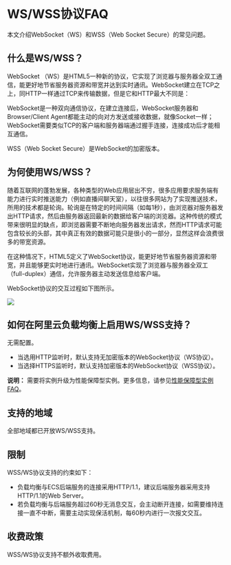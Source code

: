 # WS/WSS协议FAQ

本文介绍WebSocket（WS）和WSS（Web Socket Secure）的常见问题。

## 什么是WS/WSS？

WebSocket （WS）是HTML5一种新的协议，它实现了浏览器与服务器全双工通信，能更好地节省服务器资源和带宽并达到实时通讯。WebSocket建立在TCP之上，同HTTP一样通过TCP来传输数据，但是它和HTTP最大不同是：

WebSocket是一种双向通信协议，在建立连接后，WebSocket服务器和Browser/Client Agent都能主动的向对方发送或接收数据，就像Socket一样；WebSocket需要类似TCP的客户端和服务器端通过握手连接，连接成功后才能相互通信。

WSS（Web Socket Secure）是WebSocket的加密版本。

## 为何使用WS/WSS？

随着互联网的蓬勃发展，各种类型的Web应用层出不穷，很多应用要求服务端有能力进行实时推送能力（例如直播间聊天室），以往很多网站为了实现推送技术，所用的技术都是轮询。轮询是在特定的时间间隔（如每1秒），由浏览器对服务器发出HTTP请求，然后由服务器返回最新的数据给客户端的浏览器。这种传统的模式带来很明显的缺点，即浏览器需要不断地向服务器发出请求，然而HTTP请求可能包含较长的头部，其中真正有效的数据可能只是很小的一部分，显然这样会浪费很多的带宽资源。

在这种情况下，HTML5定义了WebSocket协议，能更好地节省服务器资源和带宽，并且能够更实时地进行通讯。WebSocket实现了浏览器与服务器全双工（full-duplex）通信，允许服务器主动发送信息给客户端。

WebSocket协议的交互过程如下图所示。

![](https://static-aliyun-doc.oss-accelerate.aliyuncs.com/assets/img/zh-CN/3852948951/p3247.png)

## 如何在阿里云负载均衡上启用WS/WSS支持？

无需配置。

-   当选用HTTP监听时，默认支持无加密版本的WebSocket协议（WS协议）。
-   当选择HTTPS监听时，默认支持加密版本的WebSocket协议（WSS协议）。

**说明：** 需要将实例升级为性能保障型实例。更多信息，请参见[性能保障型实例FAQ](/cn.zh-CN/传统型负载均衡CLB/CLB用户指南/实例/FAQ/性能保障型实例FAQ.md)。

## 支持的地域

全部地域都已开放WS/WSS支持。

## 限制

WSS/WS协议支持的约束如下：

-   负载均衡与ECS后端服务的连接采用HTTP/1.1，建议后端服务器采用支持HTTP/1.1的Web Server。
-   若负载均衡与后端服务超过60秒无消息交互，会主动断开连接，如需要维持连接一直不中断，需要主动实现保活机制，每60秒内进行一次报文交互。

## 收费政策

WSS/WS协议支持不额外收取费用。

